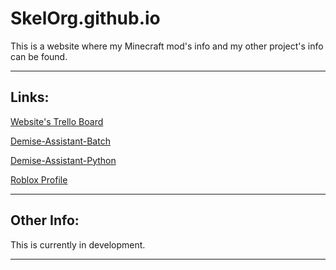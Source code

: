 # SkelOrg.github.io
This is a website where my Minecraft mod's info and my other project's info can be found.
___
## Links:
[Website's Trello Board](https://trello.com/b/nTSDAa4Y/skelebrinegithubio-progress)

[Demise-Assistant-Batch](https://github.com/SkelOrg/Demise-Assistant-Batch)

[Demise-Assistant-Python](https://github.com/SkelOrg/Demise-Assistant-Python)

[Roblox Profile](https://www.roblox.com/users/714842192/profile)
___
## Other Info:
This is currently in development.
___
